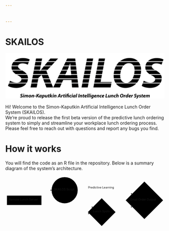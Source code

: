 ```yaml
---


---
```


<h1 id="skailos">SKAILOS</h1>
<p><img src="https://github.com/SKAILOS/SKAILOS/blob/master/SKAILOS.png" alt="SKAILOS logo"></p>
<p>Hi! Welcome to the Simon-Kaputkin Artificial Intelligence Lunch Order System (SKAILOS).<br>
We’re proud to release the first beta version of the predictive lunch ordering system to simply and streamline your workplace lunch ordering process. Please feel free to reach out with questions and report any bugs you find.</p>
<h1 id="how-it-works">How it works</h1>
<p>You will find the code as an R file in the repository. Below is a summary diagram of the system’s architecture.</p>
<div class="mermaid"><svg xmlns="http://www.w3.org/2000/svg" id="mermaid-svg-MvRXtvSvdJPIINQp" width="100%" style="max-width: 784.2484436035156px;" viewBox="0 0 784.2484436035156 255.96172332763672"><g transform="translate(-12, -12)"><g class="output"><g class="clusters"></g><g class="edgePaths"><g class="edgePath" style="opacity: 1;"><path class="path" d="M155.83493094384943,110.8046875L214.765625,84.203125L239.765625,84.203125" marker-end="url(#arrowhead3985)" style="fill:none"></path><defs><marker id="arrowhead3985" viewBox="0 0 10 10" refX="9" refY="5" markerUnits="strokeWidth" markerWidth="8" markerHeight="6" orient="auto"><path d="M 0 0 L 10 5 L 0 10 z" class="arrowheadPath" style="stroke-width: 1; stroke-dasharray: 1, 0;"></path></marker></defs></g><g class="edgePath" style="opacity: 1;"><path class="path" d="M142.0204699496368,156.8046875L214.765625,201.8570327758789L303.96875,201.8570327758789L393.171875,201.8570327758789L425.2772698273931,198.9624245515142" marker-end="url(#arrowhead3986)" style="fill:none"></path><defs><marker id="arrowhead3986" viewBox="0 0 10 10" refX="9" refY="5" markerUnits="strokeWidth" markerWidth="8" markerHeight="6" orient="auto"><path d="M 0 0 L 10 5 L 0 10 z" class="arrowheadPath" style="stroke-width: 1; stroke-dasharray: 1, 0;"></path></marker></defs></g><g class="edgePath" style="opacity: 1;"><path class="path" d="M367.7722100960736,77.05052131082726L393.171875,74.203125L486.2765655517578,74.203125L579.3812561035156,74.203125L635.9197526281432,103.2661909753723" marker-end="url(#arrowhead3987)" style="fill:none"></path><defs><marker id="arrowhead3987" viewBox="0 0 10 10" refX="9" refY="5" markerUnits="strokeWidth" markerWidth="8" markerHeight="6" orient="auto"><path d="M 0 0 L 10 5 L 0 10 z" class="arrowheadPath" style="stroke-width: 1; stroke-dasharray: 1, 0;"></path></marker></defs></g><g class="edgePath" style="opacity: 1;"><path class="path" d="M357.7800601355274,119.22289314977095L393.171875,142.2554702758789L442.34356918699547,168.68533553712558" marker-end="url(#arrowhead3988)" style="fill:none"></path><defs><marker id="arrowhead3988" viewBox="0 0 10 10" refX="9" refY="5" markerUnits="strokeWidth" markerWidth="8" markerHeight="6" orient="auto"><path d="M 0 0 L 10 5 L 0 10 z" class="arrowheadPath" style="stroke-width: 1; stroke-dasharray: 1, 0;"></path></marker></defs></g><g class="edgePath" style="opacity: 1;"><path class="path" d="M554.8812469482422,192.35703277587893L579.3812561035156,191.8570327758789L635.3806251187488,164.8040565152332" marker-end="url(#arrowhead3989)" style="fill:none"></path><defs><marker id="arrowhead3989" viewBox="0 0 10 10" refX="9" refY="5" markerUnits="strokeWidth" markerWidth="8" markerHeight="6" orient="auto"><path d="M 0 0 L 10 5 L 0 10 z" class="arrowheadPath" style="stroke-width: 1; stroke-dasharray: 1, 0;"></path></marker></defs></g></g><g class="edgeLabels"><g class="edgeLabel" transform="" style="opacity: 1;"><g transform="translate(0,0)" class="label"><foreignObject width="0" height="0"><div xmlns="http://www.w3.org/1999/xhtml" style="display: inline-block; white-space: nowrap;"><span class="edgeLabel"></span></div></foreignObject></g></g><g class="edgeLabel" transform="" style="opacity: 1;"><g transform="translate(0,0)" class="label"><foreignObject width="0" height="0"><div xmlns="http://www.w3.org/1999/xhtml" style="display: inline-block; white-space: nowrap;"><span class="edgeLabel"></span></div></foreignObject></g></g><g class="edgeLabel" transform="translate(486.2765655517578,74.203125)" style="opacity: 1;"><g transform="translate(-67.078125,-13)" class="label"><foreignObject width="134.15625" height="26"><div xmlns="http://www.w3.org/1999/xhtml" style="display: inline-block; white-space: nowrap;"><span class="edgeLabel">Predictive Learning</span></div></foreignObject></g></g><g class="edgeLabel" transform="" style="opacity: 1;"><g transform="translate(0,0)" class="label"><foreignObject width="0" height="0"><div xmlns="http://www.w3.org/1999/xhtml" style="display: inline-block; white-space: nowrap;"><span class="edgeLabel"></span></div></foreignObject></g></g><g class="edgeLabel" transform="" style="opacity: 1;"><g transform="translate(0,0)" class="label"><foreignObject width="0" height="0"><div xmlns="http://www.w3.org/1999/xhtml" style="display: inline-block; white-space: nowrap;"><span class="edgeLabel"></span></div></foreignObject></g></g></g><g class="nodes"><g class="node" id="A" transform="translate(104.8828125,133.8046875)" style="opacity: 1;"><rect rx="0" ry="0" x="-84.8828125" y="-23" width="169.765625" height="46"></rect><g class="label" transform="translate(0,0)"><g transform="translate(-74.8828125,-13)"><foreignObject width="149.765625" height="26"><div xmlns="http://www.w3.org/1999/xhtml" style="display: inline-block; white-space: nowrap;">Remote Lunch Server</div></foreignObject></g></g></g><g class="node" id="B" transform="translate(303.96875,84.203125)" style="opacity: 1;"><circle x="-64.203125" y="-23" r="64.203125"></circle><g class="label" transform="translate(0,0)"><g transform="translate(-54.203125,-13)"><foreignObject width="108.40625" height="26"><div xmlns="http://www.w3.org/1999/xhtml" style="display: inline-block; white-space: nowrap;">SKAILOS Script</div></foreignObject></g></g></g><g class="node" id="C" transform="translate(486.2765655517578,191.8570327758789)" style="opacity: 1;"><polygon points="68.1046875,0 136.209375,-68.1046875 68.1046875,-136.209375 0,-68.1046875" rx="5" ry="5" transform="translate(-68.1046875,68.1046875)"></polygon><g class="label" transform="translate(0,0)"><g transform="translate(-42.671875,-13)"><foreignObject width="85.34375" height="26"><div xmlns="http://www.w3.org/1999/xhtml" style="display: inline-block; white-space: nowrap;">Lunch Spots</div></foreignObject></g></g></g><g class="node" id="D" transform="translate(696.3148498535156,133.8046875)" style="opacity: 1;"><polygon points="91.93359375,0 183.8671875,-91.93359375 91.93359375,-183.8671875 0,-91.93359375" rx="5" ry="5" transform="translate(-91.93359375,91.93359375)"></polygon><g class="label" transform="translate(0,0)"><g transform="translate(-69.1484375,-13)"><foreignObject width="138.296875" height="26"><div xmlns="http://www.w3.org/1999/xhtml" style="display: inline-block; white-space: nowrap;">Email Order Output</div></foreignObject></g></g></g></g></g></g></svg></div>

